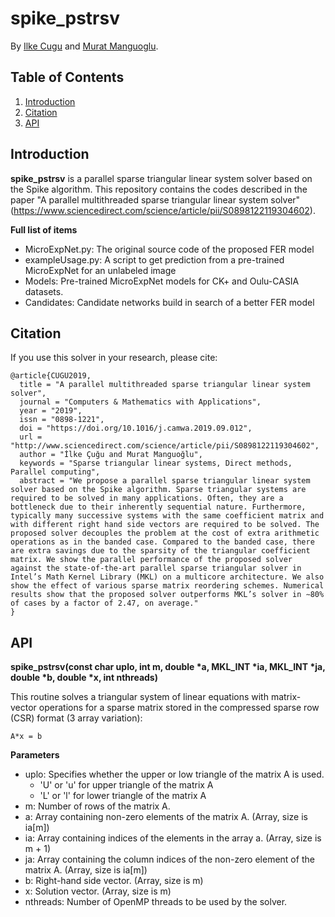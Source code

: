 # spike_pstrsv

By [Ilke Cugu](http://user.ceng.metu.edu.tr/~e1881739/) and [Murat Manguoglu](http://user.ceng.metu.edu.tr/~manguoglu/).

## Table of Contents

1. [Introduction](#introduction)
2. [Citation](#citation)
3. [API](#api)

## Introduction

**spike_pstrsv** is a parallel sparse triangular linear system solver based on the Spike algorithm. This repository contains the codes described in the paper "A parallel multithreaded sparse triangular linear system solver" (https://www.sciencedirect.com/science/article/pii/S0898122119304602).

**Full list of items**
  * MicroExpNet.py: The original source code of the proposed FER model
  * exampleUsage.py: A script to get prediction from a pre-trained MicroExpNet for an unlabeled image
  * Models: Pre-trained MicroExpNet models for CK+ and Oulu-CASIA datasets.
  * Candidates: Candidate networks build in search of a better FER model
  
## Citation

If you use this solver in your research, please cite:

```
@article{CUGU2019,
  title = "A parallel multithreaded sparse triangular linear system solver",
  journal = "Computers & Mathematics with Applications",
  year = "2019",
  issn = "0898-1221",
  doi = "https://doi.org/10.1016/j.camwa.2019.09.012",
  url = "http://www.sciencedirect.com/science/article/pii/S0898122119304602",
  author = "İlke Çuğu and Murat Manguoğlu",
  keywords = "Sparse triangular linear systems, Direct methods, Parallel computing",
  abstract = "We propose a parallel sparse triangular linear system solver based on the Spike algorithm. Sparse triangular systems are required to be solved in many applications. Often, they are a bottleneck due to their inherently sequential nature. Furthermore, typically many successive systems with the same coefficient matrix and with different right hand side vectors are required to be solved. The proposed solver decouples the problem at the cost of extra arithmetic operations as in the banded case. Compared to the banded case, there are extra savings due to the sparsity of the triangular coefficient matrix. We show the parallel performance of the proposed solver against the state-of-the-art parallel sparse triangular solver in Intel’s Math Kernel Library (MKL) on a multicore architecture. We also show the effect of various sparse matrix reordering schemes. Numerical results show that the proposed solver outperforms MKL’s solver in ∼80% of cases by a factor of 2.47, on average."
}
```

## API
**spike_pstrsv(const char uplo, int m, double \*a, MKL_INT \*ia, MKL_INT \*ja, double \*b, double \*x, int nthreads)**

This routine solves a triangular system of linear equations with matrix-vector operations for a sparse matrix stored in the compressed sparse row (CSR) format (3 array variation):

```
A*x = b
```

**Parameters**
  - uplo: Specifies whether the upper or low triangle of the matrix A is used. 
    - 'U' or 'u' for upper triangle of the matrix A
    - 'L' or 'l' for lower triangle of the matrix A
  - m: Number of rows of the matrix A.
  - a: Array containing non-zero elements of the matrix A. (Array, size is ia[m])
  - ia: Array containing indices of the elements in the array a. (Array, size is m + 1)
  - ja: Array containing the column indices of the non-zero element of the matrix A. (Array, size is ia[m])
  - b: Right-hand side vector. (Array, size is m)
  - x: Solution vector. (Array, size is m)
  - nthreads: Number of OpenMP threads to be used by the solver.
  
  
